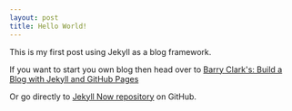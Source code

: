 ```yaml
---
layout: post
title: Hello World!
---
```


This is my first post using Jekyll as a blog framework.

If you want to start you own blog then head over to [Barry Clark's: Build a Blog with Jekyll and GitHub Pages](http://www.smashingmagazine.com/2014/08/01/build-blog-jekyll-github-pages/)

Or go directly to [Jekyll Now repository](https://github.com/barryclark/jekyll-now) on GitHub.
